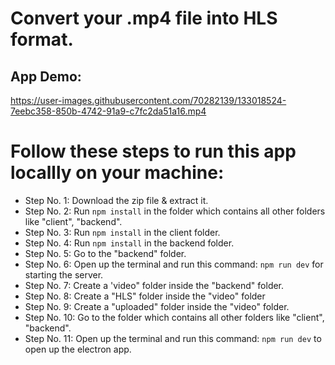 # Convert your .mp4 file into HLS format.
## App Demo:
https://user-images.githubusercontent.com/70282139/133018524-7eebc358-850b-4742-91a9-c7fc2da51a16.mp4

# Follow these steps to run this app locallly on your machine:
- Step No. 1: Download the zip file & extract it.
- Step No. 2: Run `npm install` in the folder which contains all other folders like "client", "backend".
- Step No. 3: Run `npm install` in the client folder.
- Step No. 4: Run `npm install` in the backend folder.
- Step No. 5: Go to the "backend" folder.
- Step No. 6: Open up the terminal and run this command: `npm run dev` for starting the server.
- Step No. 7: Create a 'video" folder inside the "backend" folder.
- Step No. 8: Create a "HLS" folder inside the "video" folder
- Step No. 9: Create a "uploaded" folder inside the "video" folder.
- Step No. 10: Go to the folder which contains all other folders like "client", "backend".
- Step No. 11: Open up the terminal and run this command: `npm run dev` to open up the electron app.
